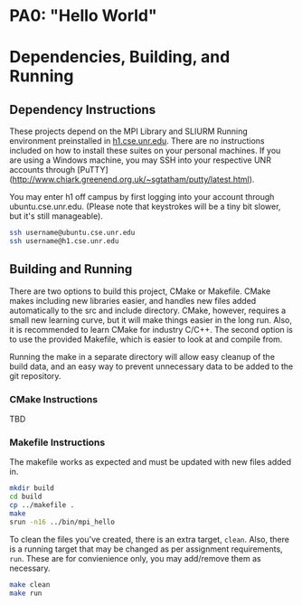 # PA0: "Hello World"

# Dependencies, Building, and Running

## Dependency Instructions
These projects depend on the MPI Library and SLIURM Running environment preinstalled in [h1.cse.unr.edu](h1.cse.unr.edu).  There are no instructions included on how to install these suites on your personal machines.
If you are using a Windows machine, you may SSH into your respective UNR accounts through [PuTTY] (http://www.chiark.greenend.org.uk/~sgtatham/putty/latest.html).

You may enter h1 off campus by first logging into your account through ubuntu.cse.unr.edu.  (Please note that keystrokes will be a tiny bit slower, but it's still manageable).
```bash
ssh username@ubuntu.cse.unr.edu
ssh username@h1.cse.unr.edu
```

## Building and Running
There are two options to build this project, CMake or Makefile.  CMake makes including new libraries easier, and handles new files added automatically to the src and include directory.  CMake, however, requires a small new learning curve, but it will make things easier in the long run.  Also, it is recommended to learn CMake for industry C/C++.
The second option is to use the provided Makefile, which is easier to look at and compile from.

Running the make in a separate directory will allow easy cleanup of the build data, and an easy way to prevent unnecessary data to be added to the git repository.  

### CMake Instructions
TBD

### Makefile Instructions
The makefile works as expected and must be updated with new files added in.

```bash
mkdir build
cd build
cp ../makefile .
make
srun -n16 ../bin/mpi_hello
```
To clean the files you've created, there is an extra target, `clean`.
Also, there is a running target that may be changed as per assignment requirements, `run`.
These are for convienience only, you may add/remove them as necessary.
```bash
make clean
make run
```
